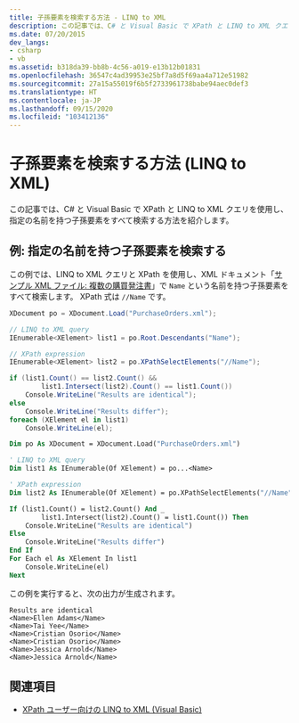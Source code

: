 ```yaml
---
title: 子孫要素を検索する方法 - LINQ to XML
description: この記事では、C# と Visual Basic で XPath と LINQ to XML クエリを使用し、指定の名前を持つ子孫要素をすべて検索する方法を紹介します。
ms.date: 07/20/2015
dev_langs:
- csharp
- vb
ms.assetid: b318da39-bb8b-4c56-a019-e13b12b01831
ms.openlocfilehash: 36547c4ad39953e25bf7a8d5f69aa4a712e51982
ms.sourcegitcommit: 27a15a55019f6b5f2733961738babe94aec0def3
ms.translationtype: HT
ms.contentlocale: ja-JP
ms.lasthandoff: 09/15/2020
ms.locfileid: "103412136"
---
```

# <a name="how-to-find-descendant-elements-linq-to-xml"></a>子孫要素を検索する方法 (LINQ to XML)

この記事では、C# と Visual Basic で XPath と LINQ to XML クエリを使用し、指定の名前を持つ子孫要素をすべて検索する方法を紹介します。

## <a name="example-find-descendant-elements-that-have-a-specified-name"></a>例: 指定の名前を持つ子孫要素を検索する

 この例では、LINQ to XML クエリと XPath を使用し、XML ドキュメント「[サンプル XML ファイル: 複数の購買発注書](sample-xml-file-multiple-purchase-orders.md)」で `Name` という名前を持つ子孫要素をすべて検索します。 XPath 式は `//Name` です。

```csharp
XDocument po = XDocument.Load("PurchaseOrders.xml");

// LINQ to XML query
IEnumerable<XElement> list1 = po.Root.Descendants("Name");

// XPath expression
IEnumerable<XElement> list2 = po.XPathSelectElements("//Name");

if (list1.Count() == list2.Count() &&
        list1.Intersect(list2).Count() == list1.Count())
    Console.WriteLine("Results are identical");
else
    Console.WriteLine("Results differ");
foreach (XElement el in list1)
    Console.WriteLine(el);
```

```vb
Dim po As XDocument = XDocument.Load("PurchaseOrders.xml")

' LINQ to XML query
Dim list1 As IEnumerable(Of XElement) = po...<Name>

' XPath expression
Dim list2 As IEnumerable(Of XElement) = po.XPathSelectElements("//Name")

If (list1.Count() = list2.Count() And _
        list1.Intersect(list2).Count() = list1.Count()) Then
    Console.WriteLine("Results are identical")
Else
    Console.WriteLine("Results differ")
End If
For Each el As XElement In list1
    Console.WriteLine(el)
Next
```

この例を実行すると、次の出力が生成されます。

```output
Results are identical
<Name>Ellen Adams</Name>
<Name>Tai Yee</Name>
<Name>Cristian Osorio</Name>
<Name>Cristian Osorio</Name>
<Name>Jessica Arnold</Name>
<Name>Jessica Arnold</Name>
```

## <a name="see-also"></a>関連項目

- [XPath ユーザー向けの LINQ to XML (Visual Basic)](./comparison-xpath-linq-xml.md)
